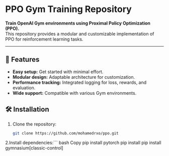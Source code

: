 # PPO Gym Training Repository

**Train OpenAI Gym environments using Proximal Policy Optimization (PPO).**  
This repository provides a modular and customizable implementation of PPO for reinforcement learning tasks.

---

## 🚀 Features
- **Easy setup:** Get started with minimal effort.
- **Modular design:** Adaptable architecture for customization.
- **Performance tracking:** Integrated logging for loss, rewards, and evaluation.
- **Wide support:** Compatible with various Gym environments.


## 🛠️ Installation

1. Clone the repository:
   ```bash
   git clone https://github.com/mohamedrxo/ppo.git
   
2.Install dependencies:```
bash
Copy
pip install pytorch
pip install pip install gymnasium[classic-control]
```
